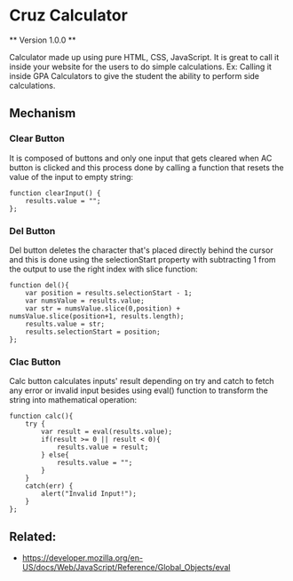 
# Cruz Calculator

** Version 1.0.0 **

Calculator made up using pure HTML, CSS, JavaScript.
It is great to call it inside your website for the users to do simple calculations.
Ex: Calling it inside GPA Calculators to give the student the ability to perform side calculations.

## Mechanism

### Clear Button

It is composed of buttons and only one input that gets cleared when AC button is clicked and this process done by calling a function that resets the value of the input to empty string:

```
function clearInput() {
	results.value = "";
};
```

### Del Button

Del button deletes the character that's placed directly behind the cursor and this is done using the selectionStart property with subtracting 1 from the output to use the right index with slice function:

```
function del(){
	var position = results.selectionStart - 1;
	var numsValue = results.value;
	var str = numsValue.slice(0,position) + numsValue.slice(position+1, results.length);
	results.value = str;
	results.selectionStart = position;
};
```

### Clac Button

Calc button calculates inputs' result depending on try and catch to fetch any error or invalid input besides using eval() function to transform the string into mathematical operation:

```
function calc(){
	try {
		var result = eval(results.value);
		if(result >= 0 || result < 0){
			results.value = result;
		} else{
			results.value = "";		
		}
	}
	catch(err) {
		alert("Invalid Input!");
	}
};
```

## Related:

- https://developer.mozilla.org/en-US/docs/Web/JavaScript/Reference/Global_Objects/eval